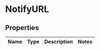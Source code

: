 
# NotifyURL

## Properties
Name | Type | Description | Notes
------------ | ------------- | ------------- | -------------



